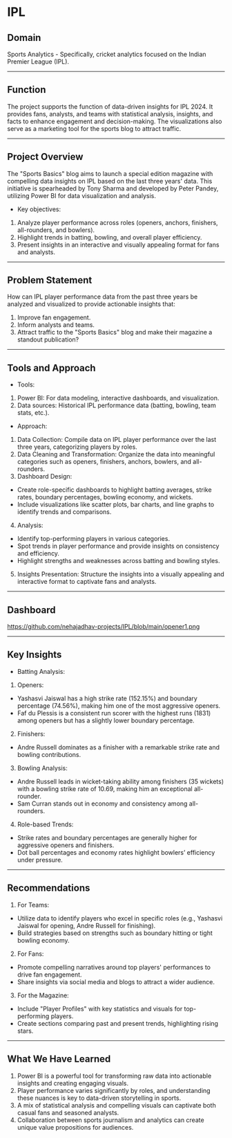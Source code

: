 # IPL
## Domain
Sports Analytics - Specifically, cricket analytics focused on the Indian Premier League (IPL).
________________________________________
## Function
The project supports the function of data-driven insights for IPL 2024. It provides fans, analysts, and teams with statistical analysis, insights, and facts to enhance engagement and decision-making. The visualizations also serve as a marketing tool for the sports blog to attract traffic.
________________________________________
## Project Overview
The "Sports Basics" blog aims to launch a special edition magazine with compelling data insights on IPL based on the last three years' data. This initiative is spearheaded by Tony Sharma and developed by Peter Pandey, utilizing Power BI for data visualization and analysis.
- Key objectives:
1.	Analyze player performance across roles (openers, anchors, finishers, all-rounders, and bowlers).
2.	Highlight trends in batting, bowling, and overall player efficiency.
3.	Present insights in an interactive and visually appealing format for fans and analysts.
________________________________________
## Problem Statement
How can IPL player performance data from the past three years be analyzed and visualized to provide actionable insights that:
1.	Improve fan engagement.
2.	Inform analysts and teams.
3.	Attract traffic to the "Sports Basics" blog and make their magazine a standout publication?
________________________________________
## Tools and Approach
- Tools:
1.	Power BI: For data modeling, interactive dashboards, and visualization.
2.	Data sources: Historical IPL performance data (batting, bowling, team stats, etc.).
- Approach:
1.	Data Collection: Compile data on IPL player performance over the last three years, categorizing players by roles.
2.	Data Cleaning and Transformation: Organize the data into meaningful categories such as openers, finishers, anchors, bowlers, and all-rounders.
3.	Dashboard Design:
- Create role-specific dashboards to highlight batting averages, strike rates, boundary percentages, bowling economy, and wickets.
- Include visualizations like scatter plots, bar charts, and line graphs to identify trends and comparisons.
4.	Analysis:
- Identify top-performing players in various categories.
- Spot trends in player performance and provide insights on consistency and efficiency.
- Highlight strengths and weaknesses across batting and bowling styles.
5.	Insights Presentation: Structure the insights into a visually appealing and interactive format to captivate fans and analysts.
  ________________________________________
## Dashboard
https://github.com/nehajadhav-projects/IPL/blob/main/opener1.png

________________________________________
## Key Insights
- Batting Analysis:
1.	Openers:
-	Yashasvi Jaiswal has a high strike rate (152.15%) and boundary percentage (74.56%), making him one of the most aggressive openers.
-	Faf du Plessis is a consistent run scorer with the highest runs (1831) among openers but has a slightly lower boundary percentage.
2.	Finishers:
-	Andre Russell dominates as a finisher with a remarkable strike rate and bowling contributions.
3. Bowling Analysis:
- Andre Russell leads in wicket-taking ability among finishers (35 wickets) with a bowling strike rate of 10.69, making him an exceptional all-rounder.
-	Sam Curran stands out in economy and consistency among all-rounders.
4. Role-based Trends:
-	Strike rates and boundary percentages are generally higher for aggressive openers and finishers.
-	Dot ball percentages and economy rates highlight bowlers’ efficiency under pressure.
________________________________________
## Recommendations
1.	For Teams:
-	Utilize data to identify players who excel in specific roles (e.g., Yashasvi Jaiswal for opening, Andre Russell for finishing).
-	Build strategies based on strengths such as boundary hitting or tight bowling economy.
2.	For Fans:
- Promote compelling narratives around top players' performances to drive fan engagement.
-	Share insights via social media and blogs to attract a wider audience.
3.	For the Magazine:
-	Include "Player Profiles" with key statistics and visuals for top-performing players.
-	Create sections comparing past and present trends, highlighting rising stars.
________________________________________
## What We Have Learned
1.	Power BI is a powerful tool for transforming raw data into actionable insights and creating engaging visuals.
2.	Player performance varies significantly by roles, and understanding these nuances is key to data-driven storytelling in sports.
3.	A mix of statistical analysis and compelling visuals can captivate both casual fans and seasoned analysts.
4.	Collaboration between sports journalism and analytics can create unique value propositions for audiences.
